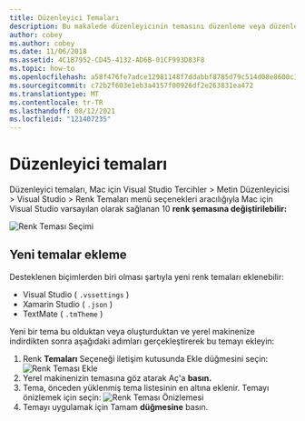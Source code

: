```yaml
---
title: Düzenleyici Temaları
description: Bu makalede düzenleyicinin temasını düzenleme veya düzenleyiciye kendi temanızı ekleme Mac için Visual Studio
author: cobey
ms.author: cobey
ms.date: 11/06/2018
ms.assetid: 4C1B7952-CD45-4132-AD6B-01CF993D83F8
ms.topic: how-to
ms.openlocfilehash: a58f476fe7adce12981148f7ddabbf8785d79c514d08e8600c11780ceeebcbcc
ms.sourcegitcommit: c72b2f603e1eb3a4157f00926df2e263831ea472
ms.translationtype: MT
ms.contentlocale: tr-TR
ms.lasthandoff: 08/12/2021
ms.locfileid: "121407235"
---
```

# <a name="editor-themes"></a>Düzenleyici temaları

Düzenleyici temaları, Mac için Visual Studio Tercihler > Metin Düzenleyicisi > Visual Studio > Renk Temaları menü seçenekleri aracılığıyla Mac için Visual Studio varsayılan olarak sağlanan 10 **renk şemasına değiştirilebilir:**

![Renk Teması Seçimi](media/source-editor-image17.png)

## <a name="adding-new-themes"></a>Yeni temalar ekleme

Desteklenen biçimlerden biri olması şartıyla yeni renk temaları eklenebilir:

* Visual Studio ( `.vssettings` )
* Xamarin Studio ( `.json` )
* TextMate ( `.tmTheme` )

Yeni bir tema bu olduktan veya oluşturduktan ve yerel makinenize indirdikten sonra aşağıdaki adımları gerçekleştirerek bu temayı ekleyin:

1. Renk **Temaları** Seçeneği iletişim kutusunda Ekle düğmesini seçin:  ![ Renk Teması Ekle](media/source-editor-image20.png)
2. Yerel makinenizin temasına göz atarak Aç'a **basın.**
3. Tema, önceden yüklenmiş tema listesinin en altına eklenir. Temayı önizlemek için seçin: ![ Renk Teması Önizlemesi](media/source-editor-image21.png)
4. Temayı uygulamak için Tamam **düğmesine** basın.
